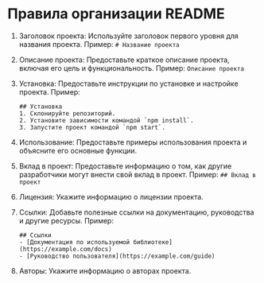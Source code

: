 # Правила организации README

1. Заголовок проекта: Используйте заголовок первого уровня для названия проекта.
   Пример: `# Название проекта`

2. Описание проекта: Предоставьте краткое описание проекта, включая его цель и функциональность.
   Пример: `Описание проекта`

3. Установка: Предоставьте инструкции по установке и настройке проекта.
   Пример:

   ```
   ## Установка
   1. Склонируйте репозиторий.
   2. Установите зависимости командой `npm install`.
   3. Запустите проект командой `npm start`.
   ```

4. Использование: Предоставьте примеры использования проекта и объясните его основные функции.

5. Вклад в проект: Предоставьте информацию о том, как другие разработчики могут внести свой вклад в проект.
   Пример: `## Вклад в проект`

6. Лицензия: Укажите информацию о лицензии проекта.

7. Ссылки: Добавьте полезные ссылки на документацию, руководства и другие ресурсы.
   Пример:

   ```
   ## Ссылки
   - [Документация по используемой библиотеке](https://example.com/docs)
   - [Руководство пользователя](https://example.com/guide)
   ```

8. Авторы: Укажите информацию о авторах проекта.
